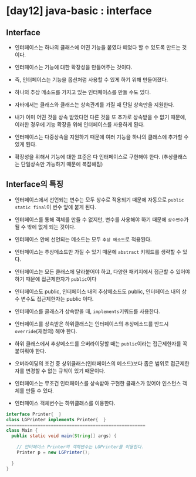# [day12] java-basic : interface

## Interface

- 인터페이스는 하나의 클래스에 어떤 기능을 붙였다 떼었다 할 수 있도록 만드는 것이다.

- 인터페이스는 기능에 대한 확장성을 만들어주는 것이다.

- 즉, 인터페이스는 기능을 옵션처럼 사용할 수 있게 하기 위해 만들어졌다.

- 하나의 추상 메소드를 가지고 있는 인터페이스를 만들 수도 있다.

- 자바에서는 클래스와 클래스는 상속관계를 가질 때 단일 상속만을 지원한다.

- 내가 이미 어떤 것을 상속 받았다면 다른 것을 또 추가로 상속받을 수 없기 때문에, 이러한 경우에 기능 확장을 위해 인터페이스를 사용하게 된다. 

- 인터페이스는 다중상속을 지원하기 때문에 여러 기능을 하나의 클래스에 추가할 수 있게 된다.

- 확장성을 위해서 기능에 대한 표준은 다 인터페이스로 구현해야 한다. (추상클래스는 단일상속만 가능하기 때문에 복잡해짐)


## Interface의 특징

- 인터페이스에서 선언되는 변수는 모두 상수로 적용되기 때문에 자동으로 `public static final`이 변수 앞에 붙게 된다.

- 인터페이스를 통해 객체를 만들 수 없지만, 변수를 사용해야 하기 때문에 `상수변수`가 될 수 밖에 없게 되는 것이다.



- 인터페이스 안에 선언되는 메소드는 모두 `추상 메소드`로 적용된다.

- 인터페이스는 추상메소드만 가질 수 있기 때문에 `abstract` 키워드를 생략할 수 있다.



- 인터페이스는 모든 클래스에 달라붙어야 하고, 다양한 패키지에서 접근할 수 있어야 하기 때문에 접근제한자가 `public`이다 

- 인터페이스도 public, 인터페이스 내의 추상메소드도 public, 인터페이스 내의 상수 변수도 접근제한자는 public 이다.



- 인터페이스를 클래스가 상속받을 때, `implements`키워드를 사용한다.

- 인터페이스를 상속받은 하위클래스는 인터페이스의 추상메소드를 반드시 `override`(재정의) 해야 한다.

- 하위 클래스에서 추상메소드를 오버라이딩할 때는 `public`이라는 접근제한자를 꼭 붙여줘야 한다. 

- 오버라이딩의 조건 중 상위클래스(인터페이스의 메소드)보다 좁은 범위로 접근제한자를 변경할 수 없는 규칙이 있기 때문이다. 



- 인터페이스는 무조건 인터페이스를 상속받아 구현한 클래스가 있어야 인스턴스 객체를 만들 수 있다.

- 인터페이스 객체변수는 하위클래스를 이용한다.

```java
interface Printer{  }
class LGPrinter implements Printer{  }
=====================================================
class Main {
  public static void main(String[] args) {
    
    // 인터페이스 Printer의 객체변수는 LGPrinter를 이용한다.
    Printer p = new LGPrinter();
  
  }
}
```
